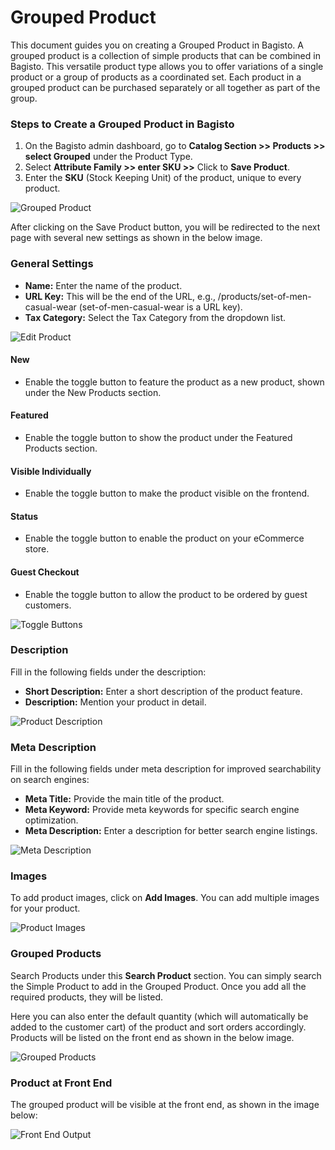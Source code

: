 # Grouped Product

This document guides you on creating a Grouped Product in Bagisto. A grouped product is a collection of simple products that can be combined in Bagisto. This versatile product type allows you to offer variations of a single product or a group of products as a coordinated set. Each product in a grouped product can be purchased separately or all together as part of the group.

### Steps to Create a Grouped Product in Bagisto 

1. On the Bagisto admin dashboard, go to **Catalog Section >> Products >> select Grouped** under the Product Type.
2. Select **Attribute Family >> enter SKU >>** Click to **Save Product**.
3. Enter the **SKU** (Stock Keeping Unit) of the product, unique to every product.

<img src="/images/grouped-product/grouped.png" alt="Grouped Product" />

After clicking on the Save Product button, you will be redirected to the next page with several new settings as shown in the below image.

### General Settings

- **Name:** Enter the name of the product.
- **URL Key:** This will be the end of the URL, e.g., /products/set-of-men-casual-wear (set-of-men-casual-wear is a URL key).
- **Tax Category:** Select the Tax Category from the dropdown list.

<img src="/images/grouped-product/editProduct.png" alt="Edit Product" />

#### New

- Enable the toggle button to feature the product as a new product, shown under the New Products section.

#### Featured

- Enable the toggle button to show the product under the Featured Products section.

#### Visible Individually

- Enable the toggle button to make the product visible on the frontend.

#### Status

- Enable the toggle button to enable the product on your eCommerce store.

#### Guest Checkout

- Enable the toggle button to allow the product to be ordered by guest customers.

<img src="/images/grouped-product/toggleButtons.png" alt="Toggle Buttons" />

### Description

Fill in the following fields under the description:

- **Short Description:** Enter a short description of the product feature.
- **Description:** Mention your product in detail.

<img src="/images/grouped-product/description.png" alt="Product Description" />

### Meta Description

Fill in the following fields under meta description for improved searchability on search engines:

- **Meta Title:** Provide the main title of the product.
- **Meta Keyword:** Provide meta keywords for specific search engine optimization.
- **Meta Description:** Enter a description for better search engine listings.

<img src="/images/grouped-product/metaDescription.png" alt="Meta Description" />

### Images

To add product images, click on **Add Images**. You can add multiple images for your product.

<img src="/images/grouped-product/image.png" alt="Product Images" />

### Grouped Products

Search Products under this **Search Product** section. You can simply search the Simple Product to add in the Grouped Product. Once you add all the required products, they will be listed.  

Here you can also enter the default quantity (which will automatically be added to the customer cart) of the product and sort orders accordingly. Products will be listed on the front end as shown in the below image.

<img src="/images/grouped-product/groupProducts.png" alt="Grouped Products" />

### Product at Front End

The grouped product will be visible at the front end, as shown in the image below:

<img src="/images/grouped-product/output.png" alt="Front End Output" />
